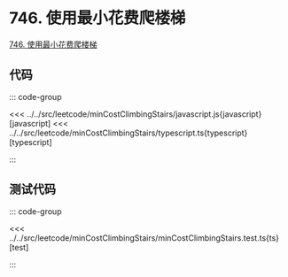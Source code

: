 # 746. 使用最小花费爬楼梯

[746. 使用最小花费爬楼梯](https://leetcode.cn/problems/min-cost-climbing-stairs/description/)

## 代码

::: code-group

<<< ../../src/leetcode/minCostClimbingStairs/javascript.js{javascript} [javascript]
<<< ../../src/leetcode/minCostClimbingStairs/typescript.ts{typescript} [typescript]

:::

## 测试代码

::: code-group

<<< ../../src/leetcode/minCostClimbingStairs/minCostClimbingStairs.test.ts{ts} [test]

:::
